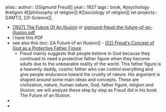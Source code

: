 alias::
author:: [[Sigmund Freud]]
year:: 1927
tags:: book, #psychology #religion #[[philosophy of religion]] #[[sociology of religion]]
rel-projects:: [[AMT]], [[X-Science]],



- [[1927] The Future Of An Illusion](https://ia802907.us.archive.org/17/items/SigmundFreud/Sigmund%20Freud%20%5B1927%5D%20The%20Future%20of%20an%20Illusion%20%28James%20Strachey%20translation,%201961%29.pdf) or [sigmund-freud-the-future-of-an-illusion.pdf](https://ia801304.us.archive.org/28/items/sigmund-freud-the-future-of-an-illusion/sigmund-freud-the-future-of-an-illusion.pdf)
- I have this PDF
- see also this doc: [[A Future of an Illusion]] - [(52) Freud's Concept of God as a Protective Father Figure](https://www.academia.edu/34189976/_A_FUTURE_OF_AN_ILLUSION_)
	- Freud mainly suggests that people believe in God because they continued to need a protective father figure when they become adults due to the unbearable reality of the world. This father figure is a heavenly daddy, cosmic father who can control everything and give people endurance toward the cruelty of nature. His argument is shaped around some main ideas and concepts. These are civilization, nature, human nature, God, father figure, religion and illusion; we will analyze these step by step as Freud did in his book The Future of an Illusion.
-
-
